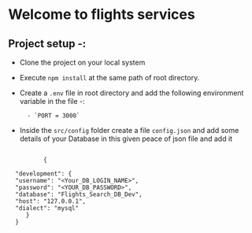 # Welcome to flights services

## Project setup -:

- Clone the project on your local system
- Execute `npm install` at the same path of root directory.
- Create a `.env` file in root directory and add the following environment variable in the file -:

        - `PORT = 3000`

- Inside the `src/config` folder create a file `config.json` and add some details of your Database in this given peace of json file and add it

```

          {

  "development": {
  "username": "<Your_DB_LOGIN_NAME>",
  "password": "<YOUR_DB_PASSWORD>",
  "database": "Flights_Search_DB_Dev",
  "host": "127.0.0.1",
  "dialect": "mysql"
     }
  }

```


 